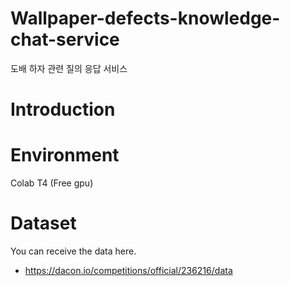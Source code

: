 # Wallpaper-defects-knowledge-chat-service
도배 하자 관련 질의 응답 서비스

# Introduction

# Environment
Colab T4 (Free gpu)

# Dataset
You can receive the data here.
- https://dacon.io/competitions/official/236216/data
